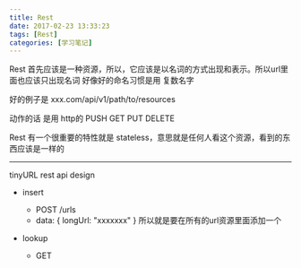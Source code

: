 ```yaml
---
title: Rest
date: 2017-02-23 13:33:23
tags: [Rest]
categories: [学习笔记]
---
```


Rest 首先应该是一种资源，所以，它应该是以名词的方式出现和表示。所以url里面也应该只出现名词
好像好的命名习惯是用 复数名字

好的例子是 xxx.com/api/v1/path/to/resources

动作的话 是用 http的 PUSH GET PUT DELETE

Rest 有一个很重要的特性就是 stateless，意思就是任何人看这个资源，看到的东西应该是一样的

---
tinyURL rest api design


* insert
    * POST /urls
    * data: {
                longUrl: "xxxxxxx"
            }
所以就是要在所有的url资源里面添加一个

* lookup
    * GET 